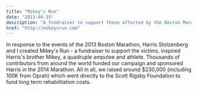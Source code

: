 ```yaml
---
title: "Mikey's Run"
date: "2013-04-15"
description: "A fundraiser to support those affected by the Boston Marathon bombing."
href: "http://mikeysrun.com"
---
```


<p class='down-1'>In response to the events of the 2013 Boston Marathon, Harris Stolzenberg and I created Mikey's Run - a fundraiser to support the victims, inspired Harris's brother Mikey, a quadruple amputee and athlete. Thousands of contributors from around the world funded our campaign and sponsored Harris in the 2014 Marathon. All in all, we raised around $230,000 (including 100K from Oprah) which went directly to the Scott Rigsby Foundation to fund long term rehabilitation costs.</p>